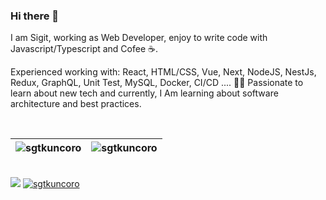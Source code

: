 ### Hi there 👋

<p align="left">
I am Sigit, working as Web Developer, enjoy to write code with Javascript/Typescript and Cofee ☕.

Experienced working with: React, HTML/CSS, Vue, Next, NodeJS, NestJs, Redux, GraphQL, Unit Test, MySQL, Docker, CI/CD .... 👨‍💻
Passionate to learn about new tech and currently, I Am learning about software architecture and best practices.
</p>
</br>

| <img align="center" src="https://github-readme-stats.vercel.app/api?username=sgtkuncoro&show_icons=true&theme=default&include_all_commits=true&count_private=true" alt="sgtkuncoro"  />  | <img align="center" src="https://github-readme-stats.vercel.app/api/top-langs/?username=sgtkuncoro&layout=compact&theme=default&langs_count=10&hide=tsql,css" alt="sgtkuncoro"  />  |
| ------------- | ------------- |

<br/>

<div align="left">
<a href="https://github.com/sgtkuncoro?tab=followers"><img src="https://img.shields.io/github/followers/sgtkuncoro.svg?style=social&label=Follow&maxAge=z"></a>
<a href="https://github.com/sgtkuncoro"><img src="https://komarev.com/ghpvc/?username=sgtkuncoro" alt="sgtkuncoro"/></a>
</div>


<!--
**sgtkuncoro/sgtkuncoro** is a ✨ _special_ ✨ repository because its `README.md` (this file) appears on your GitHub profile.

Here are some ideas to get you started:

- 🔭 I’m currently working on ...
- 🌱 I’m currently learning ...
- 👯 I’m looking to collaborate on ...
- 🤔 I’m looking for help with ...
- 💬 Ask me about ...
- 📫 How to reach me: ...
- 😄 Pronouns: ...
- ⚡ Fun fact: ...
-->
